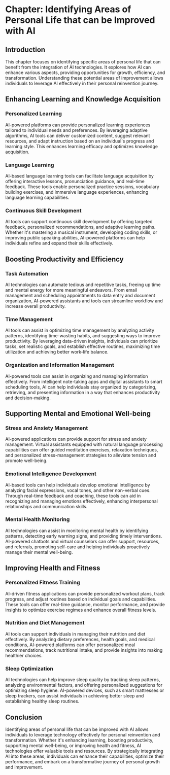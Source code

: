 **Chapter: Identifying Areas of Personal Life that can be Improved with AI**
============================================================================

Introduction
------------

This chapter focuses on identifying specific areas of personal life that can benefit from the integration of AI technologies. It explores how AI can enhance various aspects, providing opportunities for growth, efficiency, and transformation. Understanding these potential areas of improvement allows individuals to leverage AI effectively in their personal reinvention journey.

Enhancing Learning and Knowledge Acquisition
--------------------------------------------

### Personalized Learning

AI-powered platforms can provide personalized learning experiences tailored to individual needs and preferences. By leveraging adaptive algorithms, AI tools can deliver customized content, suggest relevant resources, and adapt instruction based on an individual's progress and learning style. This enhances learning efficacy and optimizes knowledge acquisition.

### Language Learning

AI-based language learning tools can facilitate language acquisition by offering interactive lessons, pronunciation guidance, and real-time feedback. These tools enable personalized practice sessions, vocabulary building exercises, and immersive language experiences, enhancing language learning capabilities.

### Continuous Skill Development

AI tools can support continuous skill development by offering targeted feedback, personalized recommendations, and adaptive learning paths. Whether it's mastering a musical instrument, developing coding skills, or improving public speaking abilities, AI-powered platforms can help individuals refine and expand their skills effectively.

Boosting Productivity and Efficiency
------------------------------------

### Task Automation

AI technologies can automate tedious and repetitive tasks, freeing up time and mental energy for more meaningful endeavors. From email management and scheduling appointments to data entry and document organization, AI-powered assistants and tools can streamline workflow and increase overall productivity.

### Time Management

AI tools can assist in optimizing time management by analyzing activity patterns, identifying time-wasting habits, and suggesting ways to improve productivity. By leveraging data-driven insights, individuals can prioritize tasks, set realistic goals, and establish effective routines, maximizing time utilization and achieving better work-life balance.

### Organization and Information Management

AI-powered tools can assist in organizing and managing information effectively. From intelligent note-taking apps and digital assistants to smart scheduling tools, AI can help individuals stay organized by categorizing, retrieving, and presenting information in a way that enhances productivity and decision-making.

Supporting Mental and Emotional Well-being
------------------------------------------

### Stress and Anxiety Management

AI-powered applications can provide support for stress and anxiety management. Virtual assistants equipped with natural language processing capabilities can offer guided meditation exercises, relaxation techniques, and personalized stress-management strategies to alleviate tension and promote well-being.

### Emotional Intelligence Development

AI-based tools can help individuals develop emotional intelligence by analyzing facial expressions, vocal tones, and other non-verbal cues. Through real-time feedback and coaching, these tools can aid in recognizing and managing emotions effectively, enhancing interpersonal relationships and communication skills.

### Mental Health Monitoring

AI technologies can assist in monitoring mental health by identifying patterns, detecting early warning signs, and providing timely interventions. AI-powered chatbots and virtual counselors can offer support, resources, and referrals, promoting self-care and helping individuals proactively manage their mental well-being.

Improving Health and Fitness
----------------------------

### Personalized Fitness Training

AI-driven fitness applications can provide personalized workout plans, track progress, and adjust routines based on individual goals and capabilities. These tools can offer real-time guidance, monitor performance, and provide insights to optimize exercise regimes and enhance overall fitness levels.

### Nutrition and Diet Management

AI tools can support individuals in managing their nutrition and diet effectively. By analyzing dietary preferences, health goals, and medical conditions, AI-powered platforms can offer personalized meal recommendations, track nutritional intake, and provide insights into making healthier choices.

### Sleep Optimization

AI technologies can help improve sleep quality by tracking sleep patterns, analyzing environmental factors, and offering personalized suggestions for optimizing sleep hygiene. AI-powered devices, such as smart mattresses or sleep trackers, can assist individuals in achieving better sleep and establishing healthy sleep routines.

Conclusion
----------

Identifying areas of personal life that can be improved with AI allows individuals to leverage technology effectively for personal reinvention and transformation. Whether it's enhancing learning, boosting productivity, supporting mental well-being, or improving health and fitness, AI technologies offer valuable tools and resources. By strategically integrating AI into these areas, individuals can enhance their capabilities, optimize their performance, and embark on a transformative journey of personal growth and improvement.
